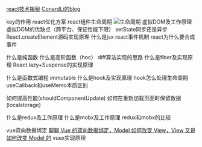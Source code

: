 [react技术揭秘](https://react.iamkasong.com/)
[ConardLi的blog](http://www.conardli.top/blog/)

key的作用
react优化方案
react组件生命周期
![生命周期](https://p1-jj.byteimg.com/tos-cn-i-t2oaga2asx/gold-user-assets/2020/5/8/171f329e8aa7b556~tplv-t2oaga2asx-watermark.awebp)
虚拟DOM及工作原理
虚拟DOM的优缺点（跨平台、保证性能下限）
setState同步还是异步
React.createElement源码实现原理
什么是jsx
react事件机制
react为什么要合成事件


什么是纯函数
什么是高阶函数（hoc）
diff算法实现的思路
什么是fiber及实现原理
React.lazy+Suspense的实现原理

什么是函数式编程
immutable
什么是hook及实现原理
hook怎么处理生命周期
useCallback和useMemo本质区别


如何提高性能(shouldComponentUpdate)
如何在重新加载页面时保留数据(localstorage)


什么是redux及工作原理
什么是mobx及工作原理
redux和mobx的比较

vue双向数据绑定
[聊聊 Vue 的双向数据绑定，Model 如何改变 View，View 又是如何改变 Model 的](https://github.com/Advanced-Frontend/Daily-Interview-Question/issues/34)
vuex实现原理